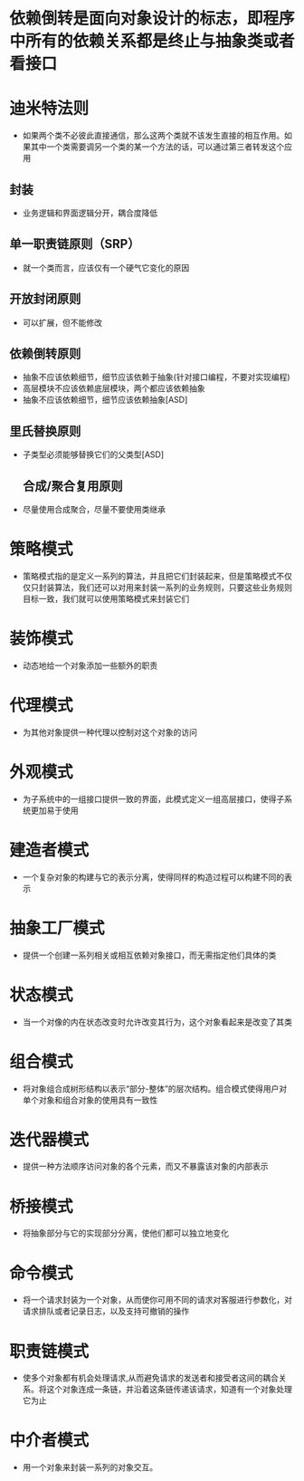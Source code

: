 # 依赖倒转是面向对象设计的标志，即程序中所有的依赖关系都是终止与抽象类或者看接口
# 迪米特法则
* 如果两个类不必彼此直接通信，那么这两个类就不该发生直接的相互作用。如果其中一个类需要调另一个类的某一个方法的话，可以通过第三者转发这个应用
## 封装
- 业务逻辑和界面逻辑分开，耦合度降低
## 单一职责链原则（SRP）
* 就一个类而言，应该仅有一个硬气它变化的原因
## 开放封闭原则
* 可以扩展，但不能修改
## 依赖倒转原则
* 抽象不应该依赖细节，细节应该依赖于抽象(针对接口编程，不要对实现编程)
* 高层模块不应该依赖底层模块，两个都应该依赖抽象
* 抽象不应该依赖细节，细节应该依赖抽象[ASD]
## 里氏替换原则
* 子类型必须能够替换它们的父类型[ASD]
  ## 合成/聚合复用原则
* 尽量使用合成聚合，尽量不要使用类继承

# 策略模式
* 策略模式指的是定义一系列的算法，并且把它们封装起来，但是策略模式不仅仅只封装算法，我们还可以对用来封装一系列的业务规则，只要这些业务规则目标一致，我们就可以使用策略模式来封装它们
# 装饰模式
* 动态地给一个对象添加一些额外的职责
# 代理模式
* 为其他对象提供一种代理以控制对这个对象的访问
# 外观模式
* 为子系统中的一组接口提供一致的界面，此模式定义一组高层接口，使得子系统更加易于使用
# 建造者模式
* 一个复杂对象的构建与它的表示分离，使得同样的构造过程可以构建不同的表示
# 抽象工厂模式
* 提供一个创建一系列相关或相互依赖对象接口，而无需指定他们具体的类
# 状态模式
* 当一个对像的内在状态改变时允许改变其行为，这个对象看起来是改变了其类
# 组合模式
* 将对象组合成树形结构以表示“部分-整体”的层次结构。组合模式使得用户对单个对象和组合对象的使用具有一致性
# 迭代器模式
* 提供一种方法顺序访问对象的各个元素，而又不暴露该对象的内部表示
# 桥接模式
* 将抽象部分与它的实现部分分离，使他们都可以独立地变化
# 命令模式
* 将一个请求封装为一个对象，从而使你可用不同的请求对客服进行参数化，对请求排队或者记录日志，以及支持可撤销的操作
# 职责链模式
* 使多个对象都有机会处理请求,从而避免请求的发送者和接受者这间的耦合关系。将这个对象连成一条链，并沿着这条链传递该请求，知道有一个对象处理它为止

# 中介者模式
* 用一个对象来封装一系列的对象交互。